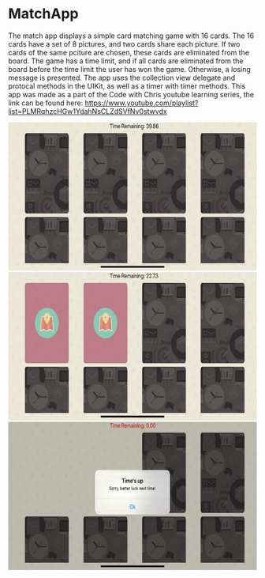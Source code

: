 # MatchApp

The match app displays a simple card matching game with 16 cards. The 16 cards have a set of 8 pictures, and two cards share each picture. If two cards of the same pciture are chosen, these cards are eliminated from the board. The game has a time limit, and if all cards are eliminated from the board before the time limit the user has won the game. Otherwise, a losing message is presented. The app uses the collection view delegate and protocal methods in the UIKit, as well as a timer with timer methods. This app was made as a part of the Code with Chris youtube learning series, the link can be found here: https://www.youtube.com/playlist?list=PLMRqhzcHGw1YdahNsCLZdSVfNv0stwvdx

<img src="https://github.com/talpert022/MatchApp/blob/master/Screenshots/Screenshot1.png" width="600" height = "300" />
<img src="https://github.com/talpert022/MatchApp/blob/master/Screenshots/Screenshot2.png" width="600" height = "300" />
<img src="https://github.com/talpert022/MatchApp/blob/master/Screenshots/Screenshot3.png" width="600" height = "300" />

